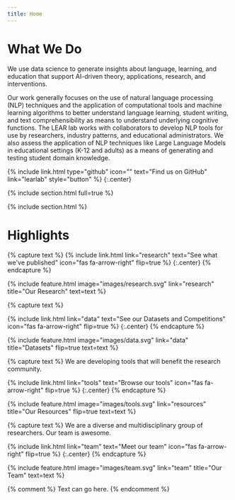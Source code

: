 ```yaml
---
title: Home
---
```


# What We Do

We use data science to generate insights about language, learning, and education that support AI-driven theory, applications, research, and interventions.

Our work generally focuses on the use of natural language processing (NLP) techniques and the application of computational tools and machine learning algorithms to better understand language learning, student writing, and text comprehensibility as means to understand underlying cognitive functions. The LEAR lab works with collaborators to develop NLP tools for use by researchers, industry patterns, and educational administrators. We also assess the application of NLP techniques like Large Language Models in educational settings (K-12 and adults) as a means of generating and testing student domain knowledge.

{%
  include link.html
  type="github"
  icon=""
  text="Find us on GitHub"
  link="learlab"
  style="button"
%}
{:.center}

{% include section.html full=true %}

<!-- {% include banner.html image="images/banner.jpg" %} -->

{% include section.html %}

# Highlights

{% capture text %}
{%
  include link.html
  link="research"
  text="See what we've published"
  icon="fas fa-arrow-right"
  flip=true
%}
{:.center}
{% endcapture %}

{%
  include feature.html
  image="images/research.svg"
  link="research"
  title="Our Research"
  text=text
%}

{% capture text %}

{%
  include link.html
  link="data"
  text="See our Datasets and Competitions"
  icon="fas fa-arrow-right"
  flip=true
%}
{:.center}
{% endcapture %}

{%
  include feature.html
  image="images/data.svg"
  link="data"
  title="Datasets"
  flip=true
  text=text
%}

{% capture text %}
We are developing tools that will benefit the research community.

{%
  include link.html
  link="tools"
  text="Browse our tools"
  icon="fas fa-arrow-right"
  flip=true
%}
{:.center}
{% endcapture %}

{%
  include feature.html
  image="images/tools.svg"
  link="resources"
  title="Our Resources"
  flip=true
  text=text
%}

{% capture text %}
We are a diverse and multidisciplinary group of researchers. Our team is awesome. 

{%
  include link.html
  link="team"
  text="Meet our team"
  icon="fas fa-arrow-right"
  flip=true
%}
{:.center}
{% endcapture %}

{%
  include feature.html
  image="images/team.svg"
  link="team"
  title="Our Team"
  text=text
%}

{% comment %}
Text can go here.
{% endcomment %}
